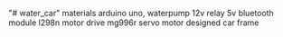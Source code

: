 "# water_car" materials
arduino uno, 
waterpump 12v
relay 5v
bluetooth module
l298n motor drive
mg996r servo motor
designed car frame
